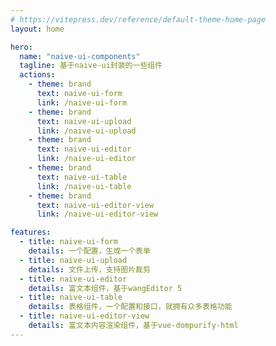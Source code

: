 ```yaml
---
# https://vitepress.dev/reference/default-theme-home-page
layout: home

hero:
  name: "naive-ui-components"
  tagline: 基于naive-ui封装的一些组件
  actions:
    - theme: brand
      text: naive-ui-form
      link: /naive-ui-form
    - theme: brand
      text: naive-ui-upload
      link: /naive-ui-upload
    - theme: brand
      text: naive-ui-editor
      link: /naive-ui-editor
    - theme: brand
      text: naive-ui-table
      link: /naive-ui-table
    - theme: brand
      text: naive-ui-editor-view
      link: /naive-ui-editor-view

features:
  - title: naive-ui-form
    details: 一个配置，生成一个表单
  - title: naive-ui-upload
    details: 文件上传，支持图片裁剪
  - title: naive-ui-editor
    details: 富文本组件，基于wangEditor 5
  - title: naive-ui-table
    details: 表格组件，一个配置和接口，就拥有众多表格功能
  - title: naive-ui-editor-view
    details: 富文本内容渲染组件，基于vue-dompurify-html
---
```


